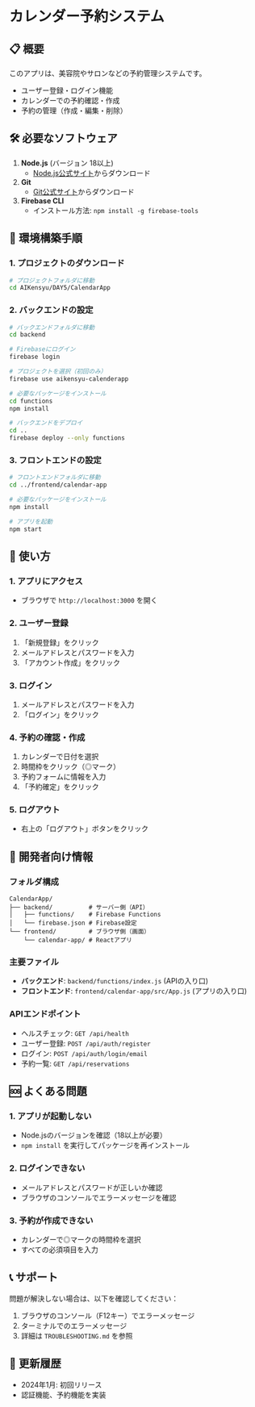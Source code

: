 # カレンダー予約システム

## 📋 概要
このアプリは、美容院やサロンなどの予約管理システムです。
- ユーザー登録・ログイン機能
- カレンダーでの予約確認・作成
- 予約の管理（作成・編集・削除）

## 🛠️ 必要なソフトウェア
1. **Node.js** (バージョン 18以上)
   - [Node.js公式サイト](https://nodejs.org/)からダウンロード
2. **Git**
   - [Git公式サイト](https://git-scm.com/)からダウンロード
3. **Firebase CLI**
   - インストール方法: `npm install -g firebase-tools`

## 🚀 環境構築手順

### 1. プロジェクトのダウンロード
```bash
# プロジェクトフォルダに移動
cd AIKensyu/DAY5/CalendarApp
```

### 2. バックエンドの設定
```bash
# バックエンドフォルダに移動
cd backend

# Firebaseにログイン
firebase login

# プロジェクトを選択（初回のみ）
firebase use aikensyu-calenderapp

# 必要なパッケージをインストール
cd functions
npm install

# バックエンドをデプロイ
cd ..
firebase deploy --only functions
```

### 3. フロントエンドの設定
```bash
# フロントエンドフォルダに移動
cd ../frontend/calendar-app

# 必要なパッケージをインストール
npm install

# アプリを起動
npm start
```

## 📱 使い方

### 1. アプリにアクセス
- ブラウザで `http://localhost:3000` を開く

### 2. ユーザー登録
1. 「新規登録」をクリック
2. メールアドレスとパスワードを入力
3. 「アカウント作成」をクリック

### 3. ログイン
1. メールアドレスとパスワードを入力
2. 「ログイン」をクリック

### 4. 予約の確認・作成
1. カレンダーで日付を選択
2. 時間枠をクリック（◎マーク）
3. 予約フォームに情報を入力
4. 「予約確定」をクリック

### 5. ログアウト
- 右上の「ログアウト」ボタンをクリック

## 🔧 開発者向け情報

### フォルダ構成
```
CalendarApp/
├── backend/          # サーバー側（API）
│   ├── functions/    # Firebase Functions
│   └── firebase.json # Firebase設定
└── frontend/         # ブラウザ側（画面）
    └── calendar-app/ # Reactアプリ
```

### 主要ファイル
- **バックエンド**: `backend/functions/index.js` (APIの入り口)
- **フロントエンド**: `frontend/calendar-app/src/App.js` (アプリの入り口)

### APIエンドポイント
- ヘルスチェック: `GET /api/health`
- ユーザー登録: `POST /api/auth/register`
- ログイン: `POST /api/auth/login/email`
- 予約一覧: `GET /api/reservations`

## 🆘 よくある問題

### 1. アプリが起動しない
- Node.jsのバージョンを確認（18以上が必要）
- `npm install` を実行してパッケージを再インストール

### 2. ログインできない
- メールアドレスとパスワードが正しいか確認
- ブラウザのコンソールでエラーメッセージを確認

### 3. 予約が作成できない
- カレンダーで◎マークの時間枠を選択
- すべての必須項目を入力

## 📞 サポート
問題が解決しない場合は、以下を確認してください：
1. ブラウザのコンソール（F12キー）でエラーメッセージ
2. ターミナルでのエラーメッセージ
3. 詳細は `TROUBLESHOOTING.md` を参照

## 📝 更新履歴
- 2024年1月: 初回リリース
- 認証機能、予約機能を実装 